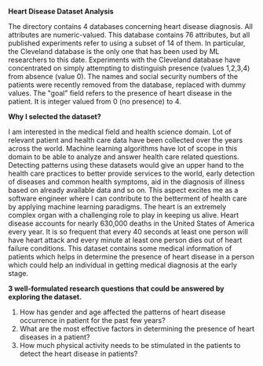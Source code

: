 **Heart Disease Dataset Analysis**

The directory contains 4 databases concerning heart disease diagnosis. All attributes are numeric-valued. This database contains 76 attributes, but all published experiments refer to using a subset of 14 of them.  In particular, the Cleveland database is the only one that has been used by ML researchers to this date. Experiments with the Cleveland database have concentrated on simply attempting to distinguish presence (values 1,2,3,4) from absence (value 0). The names and social security numbers of the patients were recently removed from the database, replaced with dummy values. The "goal" field refers to the presence of heart disease in the patient. It is integer valued from 0 (no presence) to 4.

**Why I selected the dataset?**

I am interested in the medical field and health science domain. Lot of relevant patient and health care data have been collected over the years across the world. Machine learning algorithms have lot of scope in this domain to be able to analyze and answer health care related questions. Detecting patterns using these datasets would give an upper hand to the health care practices to better provide services to the world, early detection of diseases and common health symptoms, aid in the diagnosis of illness based on already available data and so on. This aspect excites me as a software engineer where I can contribute to the betterment of health care by applying machine learning paradigms.
The heart is an extremely complex organ with a challenging role to play in keeping us alive. Heart disease accounts for nearly 630,000 deaths in the United States of America every year. It is so frequent that every 40 seconds at least one person will have heart attack and every minute at least one person dies out of heart failure conditions. This dataset contains some medical information of patients which helps in determine the presence of heart disease in a person which could help an individual in getting medical diagnosis at the early stage.

**3 well-formulated research questions that could be answered by exploring the dataset.**

1.	How has gender and age affected the patterns of heart disease occurrence in patient for the past few years?
2.	What are the most effective factors in determining the presence of heart diseases in a patient?
3.	How much physical activity needs to be stimulated in the patients to detect the heart disease in patients?


